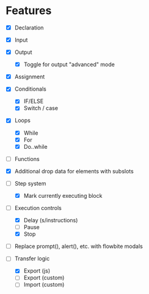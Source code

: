 # Features

-   [x] Declaration
-   [x] Input
-   [x] Output
    -   [x] Toggle for output "advanced" mode
-   [x] Assignment

-   [x] Conditionals

    -   [x] IF/ELSE
    -   [x] Switch / case

-   [x] Loops

    -   [x] While
    -   [x] For
    -   [x] Do..while

-   [ ] Functions

-   [x] Additional drop data for elements with subslots
-   [ ] Step system
    -   [x] Mark currently executing block
-   [ ] Execution controls
    -   [x] Delay (s/instructions)
    -   [ ] Pause
    -   [x] Stop

-   [ ] Replace prompt(), alert(), etc. with flowbite modals
-   [ ] Transfer logic
    -   [x] Export (js)
    -   [ ] Export (custom)
    -   [ ] Import (custom)